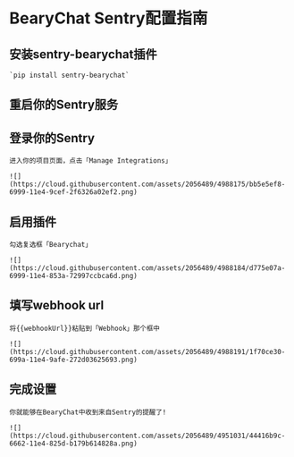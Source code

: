 # BearyChat Sentry配置指南

## 安装sentry-bearychat插件

    `pip install sentry-bearychat`

## 重启你的Sentry服务

## 登录你的Sentry

    进入你的项目页面，点击「Manage Integrations」

    ![](https://cloud.githubusercontent.com/assets/2056489/4988175/bb5e5ef8-6999-11e4-9cef-2f6326a02ef2.png)

## 启用插件
    
    勾选复选框「Bearychat」

    ![](https://cloud.githubusercontent.com/assets/2056489/4988184/d775e07a-6999-11e4-853a-72997ccbca6d.png)

## 填写webhook url

    将{{webhookUrl}}粘贴到「Webhook」那个框中

    ![](https://cloud.githubusercontent.com/assets/2056489/4988191/1f70ce30-699a-11e4-9afe-272d03625693.png)

## 完成设置

    你就能够在BearyChat中收到来自Sentry的提醒了! 

    ![](https://cloud.githubusercontent.com/assets/2056489/4951031/44416b9c-6662-11e4-825d-b179b614828a.png)
